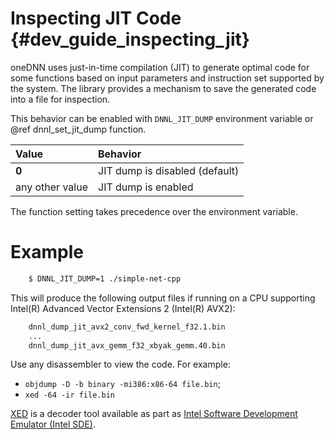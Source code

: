Inspecting JIT Code {#dev_guide_inspecting_jit}
===============================================

oneDNN uses just-in-time compilation (JIT) to generate optimal code
for some functions based on input parameters and instruction set supported
by the system. The library provides a mechanism to save the generated code
into a file for inspection.

This behavior can be enabled with `DNNL_JIT_DUMP` environment variable
or @ref dnnl_set_jit_dump function.

| Value           | Behavior
| :----           | :----
| **0**           | JIT dump is disabled (default)
| any other value | JIT dump is enabled

The function setting takes precedence over the environment variable.

# Example

~~~sh
    $ DNNL_JIT_DUMP=1 ./simple-net-cpp
~~~

This will produce the following output files if running on a CPU supporting
Intel(R) Advanced Vector Extensions 2 (Intel(R) AVX2):

~~~sh
    dnnl_dump_jit_avx2_conv_fwd_kernel_f32.1.bin
    ...
    dnnl_dump_jit_avx_gemm_f32_xbyak_gemm.40.bin
~~~

Use any disassembler to view the code. For example:
- `objdump -D -b binary -mi386:x86-64 file.bin`;
- `xed -64 -ir file.bin`

[XED](https://github.com/intelxed/xed) is a decoder tool available as part as
[Intel Software Development Emulator (Intel SDE)](https://software.intel.com/en-us/articles/intel-software-development-emulator).
